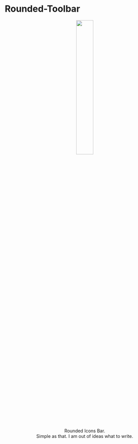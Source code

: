 # Rounded-Toolbar

<p align="center">
  <img src="https://i.imgur.com/RVfn2ja.png" width="32.9%"><br>
  Rounded Icons Bar.<br>
  Simple as that. I am out of ideas what to write.
</p>
